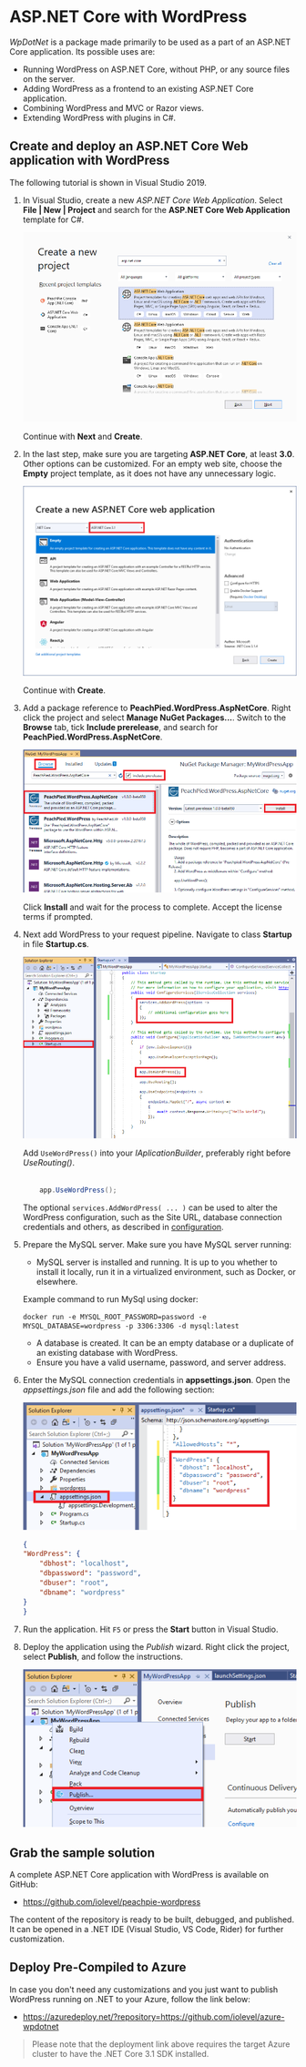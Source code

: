 # ASP.NET Core with WordPress

*WpDotNet* is a package made primarily to be used as a part of an ASP.NET Core application. Its possible uses are:

- Running WordPress on ASP.NET Core, without PHP, or any source files on the server.
- Adding WordPress as a frontend to an existing ASP.NET Core application.
- Combining WordPress and MVC or Razor views.
- Extending WordPress with plugins in C#.

## Create and deploy an ASP.NET Core Web application with WordPress

The following tutorial is shown in Visual Studio 2019.

1. In Visual Studio, create a new *ASP.NET Core Web Application*. Select **File | New | Project** and search for the **ASP.NET Core Web Application** template for C#.

    ![New ASP.NET Core Application](img/new-aspnetcore-csharp.png)

    Continue with **Next** and **Create**.

2. In the last step, make sure you are targeting **ASP.NET Core**, at least **3.0**. Other options can be customized. For an empty web site, choose the **Empty** project template, as it does not have any unnecessary logic.

    ![New ASP.NET Core Application](img/new-aspnetcore-step2.png)

    Continue with **Create**.

3. Add a package reference to **PeachPied.WordPress.AspNetCore**. Right click the project and select **Manage NuGet Packages...**. Switch to the **Browse** tab, tick **Include prerelease**, and search for **PeachPied.WordPress.AspNetCore**.

    ![Browse NuGet](img/browse-nuget-peachpied-wordpress-aspnetcore.png)

    Click **Install** and wait for the process to complete. Accept the license terms if prompted.

4. Next add WordPress to your request pipeline. Navigate to class **Startup** in file **Startup.cs**.

    ![WordPress request pipeline](img/startup-class.png)

    Add `UseWordPress()` into your *IAplicationBuilder*, preferably right before *UseRouting()*.

    ```c#

        app.UseWordPress();

    ```

    The optional `services.AddWordPress( ... )` can be used to alter the WordPress configuration, such as the Site URL, database connection credentials and others, as described in [configuration](../configuration.md).

5. Prepare the MySQL server. Make sure you have MySQL server running:

    - MySQL server is installed and running. It is up to you whether to install it locally, run it in a virtualized environment, such as Docker, or elsewhere.

    Example command to run MySql using docker:
    ```shell
    docker run -e MYSQL_ROOT_PASSWORD=password -e MYSQL_DATABASE=wordpress -p 3306:3306 -d mysql:latest
    ```

    - A database is created. It can be an empty database or a duplicate of an existing database with WordPress.
    - Ensure you have a valid username, password, and server address.

6. Enter the MySQL connection credentials in **appsettings.json**. Open the *appsettings.json* file and add the following section:

    ![appsettings.json](img/appsettings.png)

    ```json
    {
    "WordPress": {
        "dbhost": "localhost",
        "dbpassword": "password",
        "dbuser": "root",
        "dbname": "wordpress"
    }
    }

    ```

7. Run the application. Hit `F5` or press the **Start** button in Visual Studio.

8. Deploy the application using the *Publish* wizard. Right click the project, select **Publish**, and follow the instructions.

    ![deploy the application to cloud](img/publish.png)

## Grab the sample solution

A complete ASP.NET Core application with WordPress is available on GitHub:

- https://github.com/iolevel/peachpie-wordpress

The content of the repository is ready to be built, debugged, and published. It can be opened in a .NET IDE (Visual Studio, VS Code, Rider) for further customization.

## Deploy Pre-Compiled to Azure

In case you don't need any customizations and you just want to publish WordPress running on .NET to your Azure, follow the link below:

- https://azuredeploy.net/?repository=https://github.com/iolevel/azure-wpdotnet

> Please note that the deployment link above requires the target Azure cluster to have the .NET Core 3.1 SDK installed.
